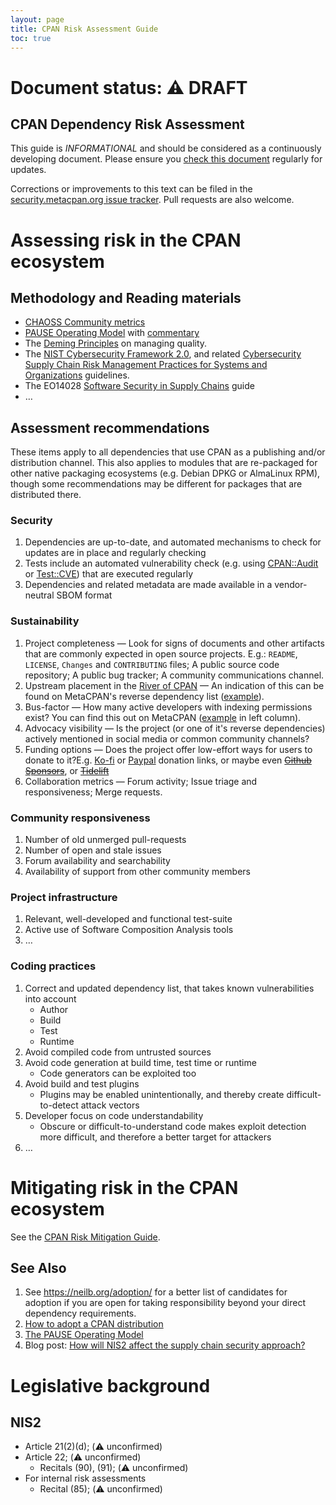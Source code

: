 ```yaml
---
layout: page
title: CPAN Risk Assessment Guide
toc: true
---
```


# Document status: ⚠️  DRAFT

## CPAN Dependency Risk Assessment

This guide is *INFORMATIONAL* and should be considered as a continuously developing document. Please ensure you [check this document](https://security.metacpan.org/docs/risk-assessment-guide.md) regularly for updates.

Corrections or improvements to this text can be filed in the [security.metacpan.org issue tracker](https://github.com/CPAN-Security/security.metacpan.org/issues). Pull requests are also welcome.


# Assessing risk in the CPAN ecosystem

## Methodology and Reading materials

* [CHAOSS Community metrics](https://opensource.com/article/22/11/community-metrics)
* [PAUSE Operating Model](https://pause.perl.org/pause/query?ACTION=pause_operating_model) with [commentary](http://neilb.org/2013/08/07/adoptme.html)
* The [Deming Principles](https://www.uthsc.edu/its/business-productivity-solutions/lean-uthsc/deming.php) on managing quality.
* The [NIST Cybersecurity Framework 2.0](https://www.nist.gov/cyberframework), and related [Cybersecurity Supply Chain Risk Management Practices for Systems and Organizations](https://csrc.nist.gov/pubs/sp/800/161/r1/final) guidelines.
* The EO14028 [Software Security in Supply Chains](https://www.nist.gov/itl/executive-order-14028-improving-nations-cybersecurity/software-security-supply-chains) guide
* …


## Assessment recommendations

These items apply to all dependencies that use CPAN as a publishing and/or distribution channel.
This also applies to modules that are re-packaged for other native packaging ecosystems (e.g. Debian DPKG or AlmaLinux RPM), though some recommendations may be different for packages that are distributed there.


### Security

1. Dependencies are up-to-date, and automated mechanisms to check for updates are in place and regularly checking
2. Tests include an automated vulnerability check (e.g. using [CPAN::Audit](https://metacpan.org/pod/CPAN::Audit) or [Test::CVE](https://metacpan.org/pod/Test::CVE)) that are executed regularly
3. Dependencies and related metadata are made available in a vendor-neutral SBOM format


### Sustainability

1. Project completeness — Look for signs of documents and other artifacts that are commonly expected in open source projects. E.g.: `README`, `LICENSE`, `Changes` and `CONTRIBUTING` files; A public source code repository; A public bug tracker; A community communications channel.
2. Upstream placement in the [River of CPAN](https://neilb.org/2015/04/20/river-of-cpan.html) — An indication of this can be found on MetaCPAN's reverse dependency list ([example](https://metacpan.org/dist/Test-Simple/requires)).
3. Bus-factor — How many active developers with indexing permissions exist? You can find this out on MetaCPAN ([example](https://metacpan.org/dist/Test-Simple) in left column).
4. Advocacy visibility — Is the project (or one of it's reverse dependencies) actively mentioned in social media or common community channels?
5. Funding options — Does the project offer low-effort ways for users to donate to it?E.g. [Ko-fi](https://ko-fi.com/) or [Paypal](https://www.paypal.com/donate/buttons) donation links, or maybe even ~~[Github Sponsors](https://github.com/sponsors)~~, or ~~[Tidelift](https://tidelift.com/)~~
6. Collaboration metrics — Forum activity; Issue triage and responsiveness; Merge requests.


### Community responsiveness

1. Number of old unmerged pull-requests
2. Number of open and stale issues
3. Forum availability and searchability
4. Availability of support from other community members


### Project infrastructure

1. Relevant, well-developed and functional test-suite
2. Active use of Software Composition Analysis tools
3. …


### Coding practices

1. Correct and updated dependency list, that takes known vulnerabilities into account
    * Author
    * Build
    * Test
    * Runtime
2. Avoid compiled code from untrusted sources
3. Avoid code generation at build time, test time or runtime
    * Code generators can be exploited too
4. Avoid build and test plugins
    * Plugins may be enabled unintentionally, and thereby create difficult-to-detect attack vectors
5. Developer focus on code understandability
    * Obscure or difficult-to-understand code makes exploit detection more difficult, and therefore a better target for attackers
6. …


# Mitigating risk in the CPAN ecosystem

See the [CPAN Risk Mitigation Guide](risk-mitigation-guide.md).

## See Also

1. See https://neilb.org/adoption/ for a better list of candidates for adoption
if you are open for taking responsibility beyond your direct dependency requirements.
2. [How to adopt a CPAN distribution](https://metacpan.org/about/faq#howtoadoptadistribution)
3. [The PAUSE Operating Model](https://pause.perl.org/pause/query?ACTION=pause_operating_model)
4. Blog post: [How will NIS2 affect the supply chain security approach?](https://www.ey.com/en_pl/law/nis2-supply-chain-security)


# Legislative background

## NIS2

* Article 21(2)(d); (⚠️  unconfirmed)
* Article 22; (⚠️  unconfirmed)
    * Recitals (90), (91); (⚠️  unconfirmed)
* For internal risk assessments
    * Recital (85); (⚠️  unconfirmed)
